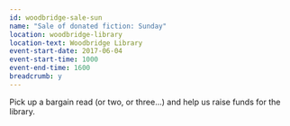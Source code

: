 ```yaml
---
id: woodbridge-sale-sun
name: "Sale of donated fiction: Sunday"
location: woodbridge-library
location-text: Woodbridge Library
event-start-date: 2017-06-04
event-start-time: 1000
event-end-time: 1600
breadcrumb: y
---
```


Pick up a bargain read (or two, or three...) and help us raise funds for the library.

